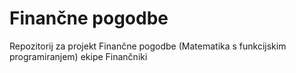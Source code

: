 Finančne pogodbe
================

Repozitorij za projekt Finančne pogodbe (Matematika s funkcijskim programiranjem) ekipe Finančniki
